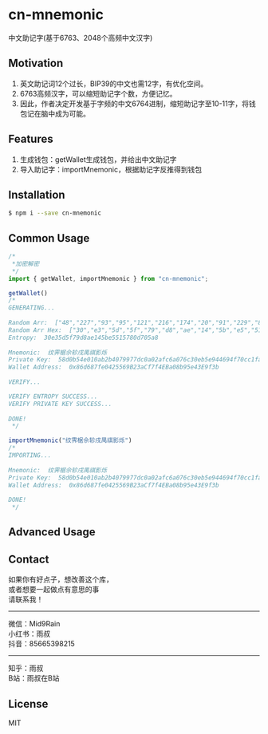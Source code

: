 # cn-mnemonic
中文助记字(基于6763、2048个高频中文汉字)

## Motivation
1. 英文助记词12个过长，BIP39的中文也需12字，有优化空间。
2. 6763高频汉字，可以缩短助记字个数，方便记忆。
3. 因此，作者决定开发基于字频的中文6764进制，缩短助记字至10-11字，将钱包记在脑中成为可能。

## Features

1. 生成钱包：getWallet生成钱包，并给出中文助记字
2. 导入助记字：importMnemonic，根据助记字反推得到钱包

## Installation
```sh
$ npm i --save cn-mnemonic
```

## Common Usage
```js
/*
 *加密解密
 */
import { getWallet, importMnemonic } from "cn-mnemonic";

getWallet()
/*
GENERATING...
 
Random Arr:  ["48","227","93","95","121","216","174","20","91","229","81","87","128","215","5","168"]
Random Arr Hex:  ["30","e3","5d","5f","79","d8","ae","14","5b","e5","51","57","80","d7","05","a8"]
Entropy:  30e35d5f79d8ae145be5515780d705a8
 
Mnemonic:  纹霁椐佘轸戌禺祺影烁
Private Key:  58d0b54e010ab2b4079977dc0a02afc6a076c30eb5e944694f70cc1fa011317f
Wallet Address:  0x86d687fe0425569B23aCf7f4EBa08b95e43E9f3b
 
VERIFY...

VERIFY ENTROPY SUCCESS...
VERIFY PRIVATE KEY SUCCESS...
 
DONE!
 */

importMnemonic("纹霁椐佘轸戌禺祺影烁")
/*
IMPORTING...
 
Mnemonic:  纹霁椐佘轸戌禺祺影烁
Private Key:  58d0b54e010ab2b4079977dc0a02afc6a076c30eb5e944694f70cc1fa011317f
Wallet Address:  0x86d687fe0425569B23aCf7f4EBa08b95e43E9f3b
 
DONE!
 */
```


## Advanced Usage

## Contact
如果你有好点子，想改善这个库，  
或者想要一起做点有意思的事  
请联系我！
- - -
微信：Mid9Rain  
小红书：雨叔  
抖音：85665398215
- - -
知乎：雨叔  
B站：雨叔在B站  

## License
MIT

